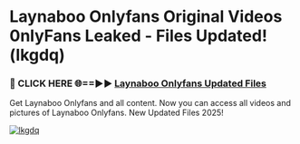 # Laynaboo Onlyfans Original Videos 0nlyFans Leaked - Files Updated! (lkgdq)

<h3>🔴 CLICK HERE 🌐==►► <a href="https://tinyurl.com/2jnfzry5" rel="nofollow">Laynaboo Onlyfans Updated Files</a></h3>

Get Laynaboo Onlyfans and all content. Now you can access all videos and pictures of Laynaboo Onlyfans. New Updated Files 2025!

[![lkgdq](https://i.imgur.com/GyGTBgg.gif)](https://tinyurl.com/2jnfzry5)
